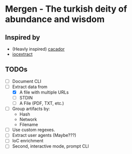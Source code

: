 # Mergen - The turkish deity of abundance and wisdom

## Inspired by

- (Heavly inspired) [cacador](https://github.com/sroberts/cacador/tree/master)
- [iocextract](https://github.com/InQuest/iocextract/tree/master)

## TODOs

- [ ] Document CLI
- [ ] Extract data from
    - [x] A file with multiple URLs
    - [ ] STDIN
    - [ ] A File (PDF, TXT, etc.)
- [ ] Group artifacts by:
    - Hash
    - Network
    - Filename
- [ ] Use custom regexes.
- [ ] Extract user agents (Maybe???)
- [ ] IoC enrichment
- [ ] Second, interactive mode, prompt CLI
